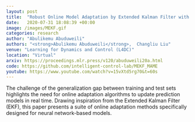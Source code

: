 ```yaml
---
layout: post
title:  "Robust Online Model Adaptation by Extended Kalman Filter with Exponential Moving Average and Dynamic Multi-Epoch Strategy"
date:   2020-07-31 18:08:39 +00:00
image: /images/MEKF.gif
categories: research
author: "Abulikemu Abuduweili"
authors: "<strong>Abulikemu Abuduweili</strong>,  Changliu Liu"
venue: "Learning for Dynamics and Control (L4DC)"
location: "Virtual"
arxiv: https://proceedings.mlr.press/v120/abuduweili20a.html 
code: https://github.com/intelligent-control-lab/MEKF_MAME
youtube: https://www.youtube.com/watch?v=15vXtd5rg70&t=60s 
---
```


The challenge of the generalization gap between training and test sets highlights the need for online adaptation algorithms to update prediction models in real time. 
Drawing inspiration from the Extended Kalman Filter (EKF), this paper presents a suite of online adaptation methods 
specifically designed for neural network-based models.